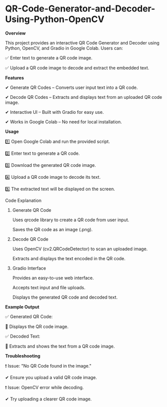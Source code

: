 # QR-Code-Generator-and-Decoder-Using-Python-OpenCV

**Overview**

This project provides an interactive QR Code Generator and Decoder using Python, OpenCV, and Gradio in Google Colab. Users can:

✅ Enter text to generate a QR code image.

✅ Upload a QR code image to decode and extract the embedded text.

**Features**

✔ Generate QR Codes – Converts user input text into a QR code.

✔ Decode QR Codes – Extracts and displays text from an uploaded QR code image.

✔ Interactive UI – Built with Gradio for easy use.

✔ Works in Google Colab – No need for local installation.

**Usage**

1️⃣ Open Google Colab and run the provided script.

2️⃣ Enter text to generate a QR code.

3️⃣ Download the generated QR code image.

4️⃣ Upload a QR code image to decode its text.

5️⃣ The extracted text will be displayed on the screen.

Code Explanation
1. Generate QR Code
   
   Uses qrcode library to create a QR code from user input.

   Saves the QR code as an image (.png).
   
3. Decode QR Code

   Uses OpenCV (cv2.QRCodeDetector) to scan an uploaded image.

   Extracts and displays the text encoded in the QR code.
   
5. Gradio Interface

   Provides an easy-to-use web interface.

   Accepts text input and file uploads.

   Displays the generated QR code and decoded text.
   
**Example Output**

✅ Generated QR Code:

🔳 Displays the QR code image.

✅ Decoded Text:

📜 Extracts and shows the text from a QR code image.

**Troubleshooting**

❗ Issue: "No QR Code found in the image."

✔ Ensure you upload a valid QR code image.

❗ Issue: OpenCV error while decoding.

✔ Try uploading a clearer QR code image.
